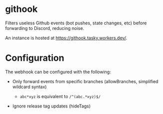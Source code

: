 # githook

Filters useless Github events (bot pushes, state changes, etc) before forwarding to Discord, reducing noise.

An instance is hosted at https://githook.tasky.workers.dev/.

# Configuration

The webhook can be configured with the following:

- Only forward events from specific branches (allowBranches, simplified wildcard syntax) 
  - `abc*xyz` is equivalent to `/^(abc.*xyz)$/`

- Ignore release tag updates (hideTags)
